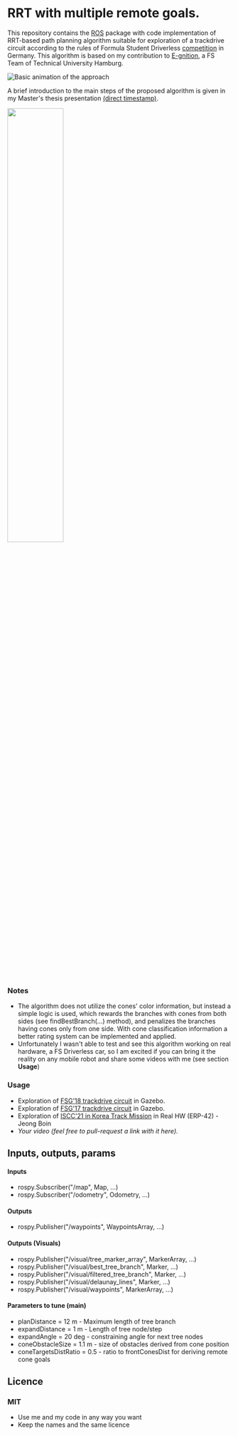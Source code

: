 # RRT with multiple remote goals.

This repository contains the [ROS](https://www.ros.org/) package with code implementation of RRT-based path planning algorithm suitable for exploration of a trackdrive circuit according to the rules of Formula Student Driverless [competition](https://www.formulastudent.de/fsg/) in Germany. This algorithm is based on my contribution to [E-gnition](https://www.egnition.hamburg/), a FS Team of Technical University Hamburg.

![Basic animation of the approach](https://github.com/egnitionHamburg/ma_rrt_path_plan/blob/master/anim/drive.gif "RRT with multiple remote goals")

A brief introduction to the main steps of the proposed algorithm is given in my Master's thesis presentation [(direct timestamp)](https://youtu.be/eOevF5jFSoc?t=475).

[<img src="https://img.youtube.com/vi/eOevF5jFSoc/hqdefault.jpg" width="50%">](https://youtu.be/eOevF5jFSoc)

### Notes
- The algorithm does not utilize the cones' color information, but instead a simple logic is used, which rewards the branches with cones from both sides (see findBestBranch(...) method), and penalizes the branches having cones only from one side. With cone classification information a better rating system can be implemented and applied.
- Unfortunately I wasn't able to test and see this algorithm working on real hardware, a FS Driverless car, so I am excited if you can bring it the reality on any mobile robot and share some videos with me (see section **Usage**)

### Usage
- Exploration of [FSG'18 trackdrive circuit](https://www.youtube.com/watch?v=kjssdifs0DQ) in Gazebo.
- Exploration of [FSG'17 trackdrive circuit](https://www.youtube.com/watch?v=jJAjrCig3yE) in Gazebo.
- Exploration of [ISCC'21 in Korea Track Mission](https://youtu.be/tF_vQYmdT30) in Real HW (ERP-42) - Jeong Boin
- *Your video (feel free to pull-request a link with it here).*

## Inputs, outputs, params

#### Inputs
- rospy.Subscriber("/map", Map, ...)
- rospy.Subscriber("/odometry", Odometry, ...)

#### Outputs
- rospy.Publisher("/waypoints", WaypointsArray, ...)

#### Outputs (Visuals)
- rospy.Publisher("/visual/tree_marker_array", MarkerArray, ...)
- rospy.Publisher("/visual/best_tree_branch", Marker, ...)
- rospy.Publisher("/visual/filtered_tree_branch", Marker, ...)
- rospy.Publisher("/visual/delaunay_lines", Marker, ...)
- rospy.Publisher("/visual/waypoints", MarkerArray, ...)

#### Parameters to tune (main)
- planDistance = 12 m - Maximum length of tree branch
- expandDistance = 1 m - Length of tree node/step
- expandAngle = 20 deg - constraining angle for next tree nodes
- coneObstacleSize = 1.1 m - size of obstacles derived from cone position
- coneTargetsDistRatio = 0.5 - ratio to frontConesDist for deriving remote cone goals

## Licence

### MIT
- Use me and my code in any way you want
- Keep the names and the same licence
